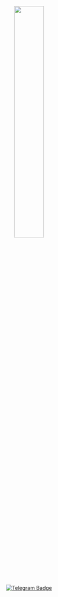 <div id="header" align="center">
  <img src="https://media1.giphy.com/media/v1.Y2lkPTc5MGI3NjExeTlpOGczb29vYTAzanJyM2w0YWNxaXI0cDYzYzg1N3p4Zmxkdm1zMiZlcD12MV9pbnRlcm5hbF9naWZfYnlfaWQmY3Q9Zw/qgQUggAC3Pfv687qPC/giphy.gif" width="40%" height="40%" />
</div>
<div id="badges" align="center">
  <a href="https://t.me/Ow1Max">
    <img src="https://img.shields.io/badge/Telegram-003342?logo=telegram&logoColor=white&style=for-the-badge" alt="Telegram Badge"/>
  </a>
</div>
